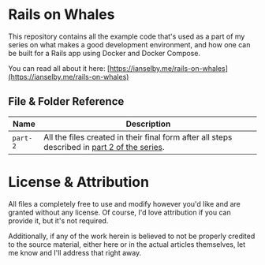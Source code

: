 # Rails on Whales

This repository contains all the example code that's used as a part of my
series on what makes a good development environment, and how one can be built for
a Rails app using Docker and Docker Compose.

You can read all about it here: [https://ianselby.me/rails-on-whales](https://ianselby.me/rails-on-whales)

## File & Folder Reference

| Name     | Description                                                                                                                                                          |
| -------- | -------------------------------------------------------------------------------------------------------------------------------------------------------------------- |
| `part-2` | All the files created in their final form after all steps described in [part 2 of the series](https://ianselby.me/rails-on-whales/rails-and-docker-for-development). |

# License & Attribution

All files a completely free to use and modify however you'd like and are granted
without any license. Of course, I'd love attribution if you can provide it, but it's not required.

Additionally, if any of the work herein is believed to not be properly credited to the source material,
either here or in the actual articles themselves, let me know and I'll address that right away.
